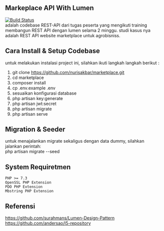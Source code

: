 ## Markeplace API With Lumen
[![Build Status](https://www.travis-ci.com/nurisakbar/marketplace.svg?branch=main)](https://www.travis-ci.com/nurisakbar/marketplace)<br>
adalah codebase REST-API dari tugas peserta yang mengikuti training membangun REST API dengan lumen selama 2 minggu.
studi kasus nya adalah REST API website marketplace untuk agrobisniss.

## Cara Install & Setup Codebase
untuk melakukan instalasi project ini, silahkan ikuti langkah langkah berikut :
1. git clone https://github.com/nurisakbar/marketplace.git
2. cd marketplace
3. composer install
4. cp .env.example .env
5. sesuaikan konfigurasi database
6. php artisan key:generate
7. php artisan jwt:secret
8. php artisan migrate
9. php artisan serve

## Migration & Seeder
untuk menajalankan migrate sekaligus dengan data dummy, silahkan jalankan perintah:<br>
php artisan migrate --seed

## System Requiretmen


    PHP >= 7.3
    OpenSSL PHP Extension
    PDO PHP Extension
    Mbstring PHP Extension



## Referensi
https://github.com/surahmans/Lumen-Design-Pattern<br>
https://github.com/andersao/l5-repository
